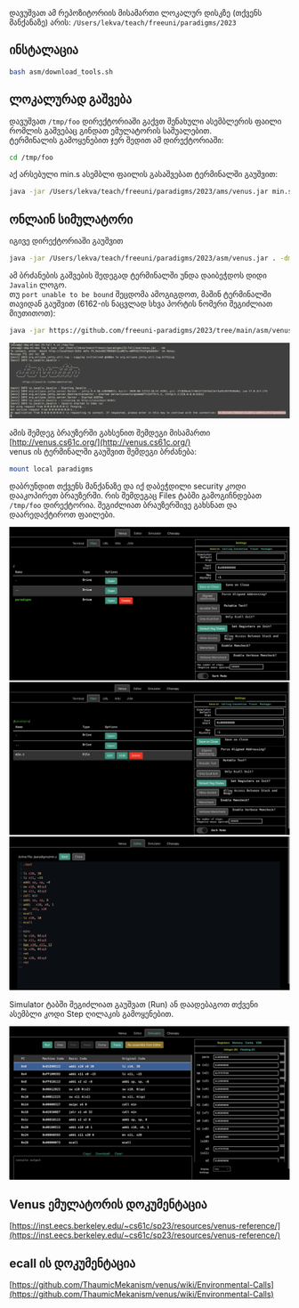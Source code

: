 დავუშვათ ამ რეპოზიტორიის მისამართი ლოკალურ დისკზე (თქვენს მანქანაზე) არის: `/Users/lekva/teach/freeuni/paradigms/2023`

## ინსტალაცია
```sh
bash asm/download_tools.sh
```

## ლოკალურად გაშვება
დავუშვათ `/tmp/foo` დირექტორიაში გაქვთ შენახული ასემბლერის ფაილი რომლის გაშვებაც გინდათ ემულატორის საშუალებით.  
ტერმინალის გამოყენებით ჯერ შედით ამ დირექტორიაში:
```sh
cd /tmp/foo
```
აქ არსებული min.s ასემბლი ფაილის გასაშვებათ ტერმინალში გაუშვით:
```sh
java -jar /Users/lekva/teach/freeuni/paradigms/2023/ams/venus.jar min.s
```

## ონლაინ სიმულატორი
იგივე დირექტორიაში გაუშვით
```sh
java -jar /Users/lekva/teach/freeuni/paradigms/2023/asm/venus.jar . -dm
```

ამ ბრძანების გაშვების შედეგად ტერმინალში უნდა დაიბეჭდოს დიდი `Javalin` ლოგო.  
თუ `port unable to be bound` შეცდომა ამოგიგდოთ, მაშინ ტერმინალში თავიდან გაუშვით (6162-ის ნაცვლად სხვა პორტის ნომერი შეგიძლიათ მიუთითოთ):
```sh
java -jar https://github.com/freeuni-paradigms/2023/tree/main/asm/venus.jar . -dm --port 6162
```

![Javalin](https://github.com/freeuni-paradigms/2023/raw/main/asm/01.png)

ამის შემდეგ ბრაუზერში გახსენით შემდეგი მისამართი [http://venus.cs61c.org/](http://venus.cs61c.org/)  
venus ის ტერმინალში გაუშვით შემდეგი ბრძანება:
```sh
mount local paradigms
```

დაბრუნდით თქვენს მანქანაზე და იქ დაბეჭდილი security კოდი დააკოპირეთ ბრაუზერში. რის შემდეგაც Files ტაბში გამოგიჩნდებათ `/tmp/foo` დირექტორია. შეგიძლიათ ბრაუზერშივე გახსნათ და დაარედაქტიროთ ფაილები.  

![files-1](https://github.com/freeuni-paradigms/2023/raw/main/asm/02.png)
![files-2](https://github.com/freeuni-paradigms/2023/raw/main/asm/03.png)
![files-3](https://github.com/freeuni-paradigms/2023/raw/main/asm/04.png)

Simulator ტაბში შეგიძლიათ გაუშვათ (Run) ან დაადებაგოთ თქვენი ასემბლი კოდი Step ღილაკის გამოყენებით.

![simulator](https://github.com/freeuni-paradigms/2023/raw/main/asm/05.png)


## Venus ემულატორის დოკუმენტაცია
[https://inst.eecs.berkeley.edu/~cs61c/sp23/resources/venus-reference/](https://inst.eecs.berkeley.edu/~cs61c/sp23/resources/venus-reference/)

## ecall ის დოკუმენტაცია
[https://github.com/ThaumicMekanism/venus/wiki/Environmental-Calls](https://github.com/ThaumicMekanism/venus/wiki/Environmental-Calls)
